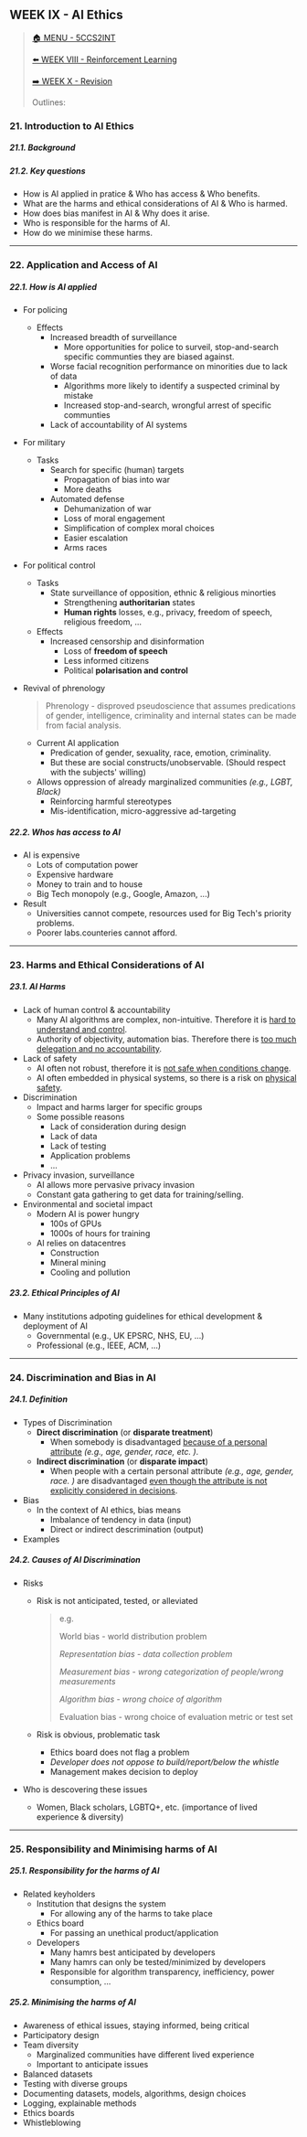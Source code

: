 ## WEEK IX - AI Ethics

>[🏠 MENU - 5CCS2INT](year2/5ccs2int.md)
>
>[⬅️ WEEK VIII - Reinforcement Learning](year2/5ccs2int/w8.md)
>
>[➡️ WEEK X - Revision](year2/5ccs2int/w10.md)
>
>Outlines:
>
>

### 21. Introduction to AI Ethics

##### 21.1. Background

##### 21.2. Key questions

- How is AI applied in pratice & Who has access & Who benefits. 
- What are the harms and ethical considerations of AI & Who is harmed. 
- How does bias manifest in AI & Why does it arise. 
- Who is responsible for the harms of AI.
- How do we minimise these harms.

---

### 22. Application and Access of AI

##### 22.1. How is AI applied

- For policing

  - Effects
    - Increased breadth of surveillance
      - More opportunities for police to surveil, stop-and-search specific communties they are biased against. 
    - Worse facial recognition performance on minorities due to lack of data
      - Algorithms more likely to identify a suspected criminal by mistake
      - Increased stop-and-search, wrongful arrest of specific communties
    - Lack of accountability of AI systems

- For military

  - Tasks
    - Search for specific (human) targets
      - Propagation of bias into war
      - More deaths
    - Automated defense
      - Dehumanization of war
      - Loss of moral engagement
      - Simplification of complex moral choices
      - Easier escalation
      - Arms races

- For political control

  - Tasks
    - State surveillance of opposition, ethnic & religious minorties
      - Strengthening **authoritarian** states
      - **Human rights** losses, e.g., privacy, freedom of speech, religious freedom, ...
  - Effects
    - Increased censorship and disinformation
      - Loss of **freedom of speech**
      - Less informed citizens
      - Political **polarisation and control**

- Revival of phrenology

  > Phrenology - disproved pseudoscience that assumes predications of gender, intelligence, criminality and internal states can be made from facial analysis. 

  - Current AI application
    - Predication of gender, sexuality, race, emotion, criminality. 
    - But these are social constructs/unobservable. (Should respect with the subjects' willing)
  - Allows oppression of already marginalized communities *(e.g., LGBT, Black)*
    - Reinforcing harmful stereotypes
    - Mis-identification, micro-aggressive ad-targeting

##### 22.2. Whos has access to AI

- AI is expensive
  - Lots of computation power
  - Expensive hardware
  - Money to train and to house
  - Big Tech monopoly (e.g., Google, Amazon, ...)
- Result
  - Universities cannot compete, resources used for Big Tech's priority problems.
  - Poorer labs.counteries cannot afford. 

---

### 23. Harms and Ethical Considerations of AI

##### 23.1. AI Harms

- Lack of human control & accountability
  - Many AI algorithms are complex, non-intuitive. Therefore it is <u>hard to understand and control</u>. 
  - Authority of objectivity, automation bias. Therefore there is <u>too much delegation and no accountability</u>. 
- Lack of safety
  - AI often not robust, therefore it is <u>not safe when conditions change</u>. 
  - AI often embedded in physical systems, so there is a risk on <u>physical safety</u>. 
- Discrimination
  - Impact and harms larger for specific groups
  - Some possible reasons
    - Lack of consideration during design
    - Lack of data
    - Lack of testing
    - Application problems
    - ...
- Privacy invasion, surveillance
  - AI allows more pervasive privacy invasion
  - Constant gata gathering to get data for training/selling. 
- Environmental and societal impact
  - Modern AI is power hungry
    - 100s of GPUs
    - 1000s of hours for training
  - AI relies on datacentres
    - Construction
    - Mineral mining
    - Cooling and pollution

##### 23.2. Ethical Principles of AI

- Many institutions adpoting guidelines for ethical development & deployment of AI
  - Governmental (e.g., UK EPSRC, NHS, EU, ...)
  - Professional (e.g., IEEE, ACM, ...)

---

### 24. Discrimination and Bias in AI

##### 24.1. Definition

- Types of Discrimination
  - **Direct discrimination** (or **disparate treatment**)
    - When somebody is disadvantaged <u>because of a personal attribute</u> *(e.g., age, gender, race, etc. )*. 
  - **Indirect discrimination** (or **disparate impact**)
    - When people with a certain personal attribute *(e.g., age, gender, race. )* are disadvantaged <u>even though the attribute is not explicitly considered in decisions</u>. 
- Bias
  - In the context of AI ethics, bias means
    - Imbalance of tendency in data (input)
    - Direct or indirect descrimination (output)
- Examples

##### 24.2. Causes of AI Discrimination

- Risks
  - Risk is not anticipated, tested, or alleviated
  
    > e.g.
    >
    > World bias - world distribution problem
    >
    > *Representation bias - data collection problem*
    >
    > *Measurement bias - wrong categorization of people/wrong measurements*
    >
    > *Algorithm bias - wrong choice of algorithm*
    >
    > Evaluation bias - wrong choice of evaluation metric or test set
  - Risk is obvious, problematic task
  
    - Ethics board does not flag a problem
    - *Developer does not oppose to build/report/below the whistle*
    - Management makes decision to deploy
  
- Who is descovering these issues
  - Women, Black scholars, LGBTQ+, etc. (importance of lived experience & diversity)

---

### 25. Responsibility and Minimising harms of AI

##### 25.1. Responsibility for the harms of AI

- Related keyholders
  - Institution that designs the system
    - For allowing any of the harms to take place
  - Ethics board
    - For passing an unethical product/application
  - Developers
    - Many hamrs best anticipated by developers
    - Many hamrs can only be tested/minimized by developers
    - Responsible for algorithm transparency, inefficiency, power consumption, ...

##### 25.2. Minimising the harms of AI

- Awareness of ethical issues, staying informed, being critical
- Participatory design
- Team diversity
  - Marginalized communities have different lived experience
  - Important to anticipate issues
- Balanced datasets
- Testing with diverse groups
- Documenting datasets, models, algorithms, design choices
- Logging, explainable methods
- Ethics boards
- Whistleblowing

